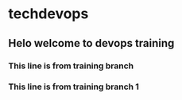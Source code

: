 # techdevops
## Helo welcome to devops training
### This line is from training branch
### This line is from training branch 1
